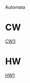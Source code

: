 Automata
# CW
[CW3](https://beyzakoser.github.io/Automata/regularExp.html)
<br>

# HW
[HW1](https://beyzakoser.github.io/Automata/HW.html)
<br>

